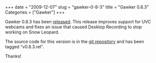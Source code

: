 +++
date = "2009-12-07"
slug = "gawker-0-8-3"
title = "Gawker 0.8.3"
Categories = ["Gawker"]
+++

Gawker 0.8.3 has been [released](http://gawker.sourceforge.net/Download.html). This release improves support for UVC webcams and fixes an issue that caused Desktop Recording to stop working on Snow Leopard.

The source code for this version is in the [git repository](http://gawker.git.sourceforge.net/git/gitweb.cgi?p=gawker/gawker;a=summary) and has been tagged “v0.8.3.rel″.

Thanks!
